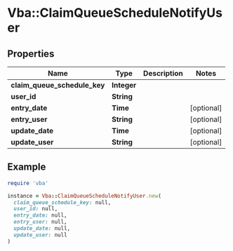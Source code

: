 # Vba::ClaimQueueScheduleNotifyUser

## Properties

| Name | Type | Description | Notes |
| ---- | ---- | ----------- | ----- |
| **claim_queue_schedule_key** | **Integer** |  |  |
| **user_id** | **String** |  |  |
| **entry_date** | **Time** |  | [optional] |
| **entry_user** | **String** |  | [optional] |
| **update_date** | **Time** |  | [optional] |
| **update_user** | **String** |  | [optional] |

## Example

```ruby
require 'vba'

instance = Vba::ClaimQueueScheduleNotifyUser.new(
  claim_queue_schedule_key: null,
  user_id: null,
  entry_date: null,
  entry_user: null,
  update_date: null,
  update_user: null
)
```


